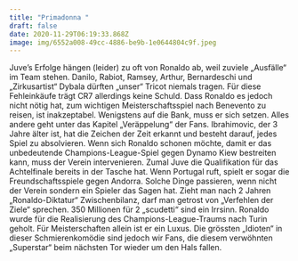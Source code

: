 ```yaml
---
title: "Primadonna "
draft: false
date: 2020-11-29T06:19:33.868Z
image: img/6552a008-49cc-4886-be9b-1e0644804c9f.jpeg
---
```

Juve’s Erfolge hängen (leider) zu oft von Ronaldo ab, weil zuviele „Ausfälle“ im Team stehen. Danilo, Rabiot, Ramsey, Arthur, Bernardeschi und „Zirkusartist“ Dybala dürften „unser“ Tricot niemals tragen. Für diese Fehleinkäufe trägt CR7 allerdings keine Schuld. Dass Ronaldo es jedoch nicht nötig hat, zum wichtigen Meisterschaftsspiel nach Benevento zu reisen, ist inakzeptabel. Wenigstens auf die Bank, muss er sich setzen. Alles andere geht unter das Kapitel „Veräppelung“ der Fans. Ibrahimovic, der 3 Jahre älter ist, hat die Zeichen der Zeit erkannt und besteht darauf, jedes Spiel zu absolvieren. Wenn sich Ronaldo schonen möchte, damit er das unbedeutende Champions-League-Spiel gegen Dynamo Kiew bestreiten kann, muss der Verein intervenieren. Zumal Juve die Qualifikation für das Achtelfinale bereits in der Tasche hat. Wenn Portugal ruft, spielt er sogar die Freundschaftsspiele gegen Andorra. Solche Dinge passieren, wenn nicht der Verein sondern ein Spieler das Sagen hat. Zieht man nach 2 Jahren „Ronaldo-Diktatur“ Zwischenbilanz, darf man getrost von „Verfehlen der Ziele“ sprechen. 350 Millionen für 2 „scudetti“ sind ein Irrsinn. Ronaldo wurde für die Realisierung des Champions-League-Traums nach Turin geholt. Für Meisterschaften allein ist er ein Luxus. Die grössten „Idioten“ in dieser Schmierenkomödie sind jedoch wir Fans, die diesem verwöhnten „Superstar“ beim nächsten Tor wieder um den Hals fallen.
